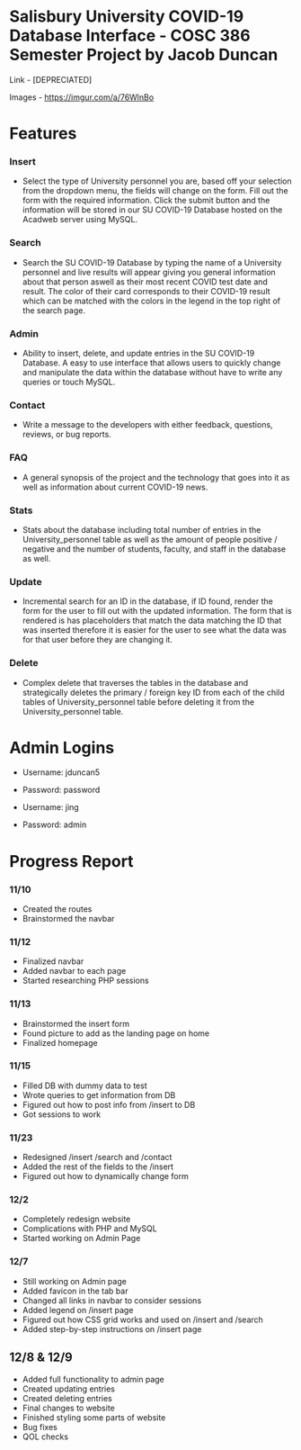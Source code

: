 # Salisbury University COVID-19 Database Interface - COSC 386 Semester Project by Jacob Duncan

Link - [DEPRECIATED]

Images - https://imgur.com/a/76WlnBo

# Features

### Insert
- Select the type of University personnel you are, based off your selection from the dropdown menu, the fields will change on the form. Fill out the form with the required information. Click the submit button and the information will be stored in our SU COVID-19 Database hosted on the Acadweb server using MySQL.

### Search
- Search the SU COVID-19 Database by typing the name of a University personnel and live results will appear giving you general information about that person aswell as their most recent COVID test date and result. The color of their card corresponds to their COVID-19 result which can be matched with the colors in the legend in the top right of the search page.

### Admin
- Ability to insert, delete, and update entries in the SU COVID-19 Database. A easy to use interface that allows users to quickly change and manipulate the data within the database without have to write any queries or touch MySQL.

### Contact
- Write a message to the developers with either feedback, questions, reviews, or bug reports.

### FAQ 
- A general synopsis of the project and the technology that goes into it as well as information about current COVID-19 news.

### Stats
- Stats about the database including total number of entries in the University_personnel table as well as the amount of people positive / negative and the number of students, faculty, and staff in the database as well. 

### Update
- Incremental search for an ID in the database, if ID found, render the form for the user to fill out with the updated information. The form that is rendered is has placeholders that match the data matching the ID that was inserted therefore it is easier for the user to see what the data was for that user before they are changing it. 

### Delete
- Complex delete that traverses the tables in the database and strategically deletes the primary / foreign key ID from each of the child tables of University_personnel table before deleting it from the University_personnel table.

# Admin Logins
- Username: jduncan5
- Password: password

- Username: jing
- Password: admin

# Progress Report

### 11/10
- Created the routes
- Brainstormed the navbar

### 11/12
- Finalized navbar
- Added navbar to each page
- Started researching PHP sessions

### 11/13
- Brainstormed the insert form
- Found picture to add as the landing page on home
- Finalized homepage

### 11/15
- Filled DB with dummy data to test
- Wrote queries to get information from DB
- Figured out how to post info from /insert to DB
- Got sessions to work

### 11/23 
- Redesigned /insert /search and /contact
- Added the rest of the fields to the /insert
- Figured out how to dynamically change form

### 12/2
- Completely redesign website
- Complications with PHP and MySQL
- Started working on Admin Page

### 12/7
- Still working on Admin page
- Added favicon in the tab bar
- Changed all links in navbar to consider sessions
- Added legend on /insert page
- Figured out how CSS grid works and used on /insert and /search
- Added step-by-step instructions on /insert page

## 12/8 & 12/9
- Added full functionality to admin page
- Created updating entries
- Created deleting entries
- Final changes to website
- Finished styling some parts of website
- Bug fixes
- QOL checks

